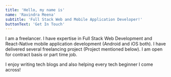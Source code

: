 ```yaml
---
title: 'Hello, my name is'
name: 'Ravindra Meena'
subtitle: 'Full Stack Web and Mobile Application Developer!'
buttonText: 'Get In Touch'
---
```


I am a freelancer. I have expertise in Full Stack Web Development and React-Native mobile application development (Android and iOS both). I have delivered several freelancing project (Project mentioned below). I am open for contract basis or part time job.

I enjoy writing tech blogs and also helping every tech beginner I come across!
